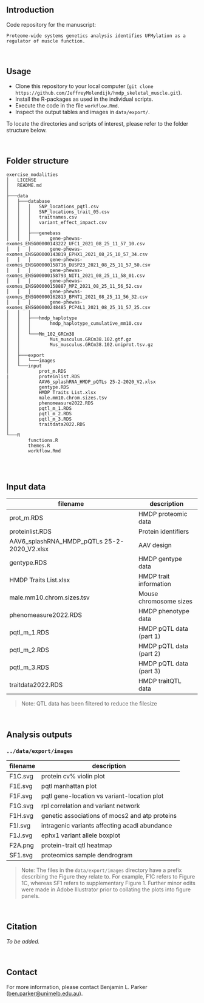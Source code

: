 ## Introduction

Code repository for the manuscript: 

`Proteome-wide systems genetics analysis identifies UFMylation as a regulator of muscle function.`

<br>

## Usage

* Clone this repository to your local computer (`git clone https://github.com/JeffreyMolendijk/hmdp_skeletal_muscle.git`).
* Install the R-packages as used in the individual scripts. 
* Execute the code in the file `workflow.Rmd`.
* Inspect the output tables and images in `data/export/`.

To locate the directories and scripts of interest, please refer to the folder structure below.

<br>

## Folder structure

```
exercise_modalities
│   LICENSE
│   README.md
│
├───data
│   ├───database
│   │   │   SNP_locations_pqtl.csv    
│   │   │   SNP_locations_trait_05.csv
│   │   │   traitnames.csv
│   │   │   variant_effect_impact.csv 
│   │   │
│   │   ├───genebass
│   │   │       gene-phewas-exomes_ENSG00000143222_UFC1_2021_08_25_11_57_10.csv
│   │   │       gene-phewas-exomes_ENSG00000143819_EPHX1_2021_08_25_10_57_34.csv
│   │   │       gene-phewas-exomes_ENSG00000158716_DUSP23_2021_08_25_11_57_50.csv
│   │   │       gene-phewas-exomes_ENSG00000158793_NIT1_2021_08_25_11_58_01.csv
│   │   │       gene-phewas-exomes_ENSG00000158887_MPZ_2021_08_25_11_56_52.csv
│   │   │       gene-phewas-exomes_ENSG00000162813_BPNT1_2021_08_25_11_56_32.csv
│   │   │       gene-phewas-exomes_ENSG00000248485_PCP4L1_2021_08_25_11_57_25.csv
│   │   │
│   │   ├───hmdp_haplotype
│   │   │       hmdp_haplotype_cumulative_mm10.csv
│   │   │
│   │   └───Mm_102_GRCm38
│   │           Mus_musculus.GRCm38.102.gtf.gz
│   │           Mus_musculus.GRCm38.102.uniprot.tsv.gz
│   │
│   ├───export
│   │   └───images
│   └───input
│           prot_m.RDS
|           proteinlist.RDS
│           AAV6_splashRNA_HMDP_pQTLs 25-2-2020_V2.xlsx
│           gentype.RDS
│           HMDP Traits List.xlsx
│           male.mm10.chrom.sizes.tsv
│           phenomeasure2022.RDS
│           pqtl_m_1.RDS
│           pqtl_m_2.RDS
│           pqtl_m_3.RDS
│           traitdata2022.RDS
│
└───R
        functions.R
        themes.R
        workflow.Rmd


```

<br>

## Input data

| filename                                                      | description                                               |
| -------------                                                 | -------------                                             |
| prot_m.RDS                                                    | HMDP proteomic data                                       |
| proteinlist.RDS                                               | Protein identifiers                                       |
| AAV6_splashRNA_HMDP_pQTLs 25-2-2020_V2.xlsx                   | AAV design                                                |
| gentype.RDS                                                   | HMDP gentype data                                         |
| HMDP Traits List.xlsx                                         | HMDP trait information                                    |
| male.mm10.chrom.sizes.tsv                                     | Mouse chromosome sizes                                    |
| phenomeasure2022.RDS                                          | HMDP phenotype data                                       |
| pqtl_m_1.RDS                                                  | HMDP pQTL data (part 1)                                   |
| pqtl_m_2.RDS                                                  | HMDP pQTL data (part 2)                                   |
| pqtl_m_3.RDS                                                  | HMDP pQTL data (part 3)                                   |
| traitdata2022.RDS                                             | HMDP traitQTL data                                        |

> Note: QTL data has been filtered to reduce the filesize

<br>

## Analysis outputs

### `../data/export/images`

| filename | description                                    |
| ---------| -------------                                  |
| F1C.svg  | protein cv% violin plot                        |
| F1E.svg  | pqtl manhattan plot                            |
| F1F.svg  | pqtl gene-location vs variant-location plot    |
| F1G.svg  | rpl correlation and variant network            |
| F1H.svg  | genetic associations of mocs2 and atp proteins |
| F1I.svg  | intragenic variants affecting acadl abundance  |
| F1J.svg  | ephx1 variant allele boxplot                   |
| F2A.png  | protein-trait qtl heatmap                      |
| SF1.svg  | proteomics sample dendrogram                   |

> Note: The files in the `data/export/images` directory have a prefix describing the Figure they relate to. For example, F1C refers to Figure 1C, whereas SF1 refers to supplementary Figure 1. Further minor edits were made in Adobe Illustrator prior to collating the plots into figure panels.


<br>

## Citation

<cite>To be added.</cite>

<br>

## Contact
For more information, please contact Benjamin L. Parker (ben.parker@unimelb.edu.au).
